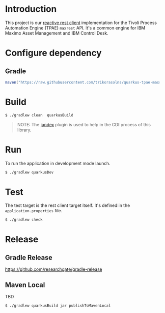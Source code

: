 # Introduction

This project is our [reactive rest client](https://quarkus.io/guides/rest-client) implementation for the Tivoli Process Automation Engine (TPAE) `maxrest` API.
It's a common engine for IBM Maximo Asset Management and IBM Control Desk.

# Configure dependency

## Gradle

```groovy
maven("https://raw.githubusercontent.com/trikorasolns/quarkus-tpae-maxrest/BRANCH/releases")
```

# Build

```bash
$ ./gradlew clean  quarkusBuild
```

> NOTE: The [jandex](https://github.com/kordamp/jandex-gradle-plugin) plugin is used to help in the CDI process of this library.

# Run

To run the application in development mode launch.

```bash
$ ./gradlew quarkusDev
```

# Test

The test target is the rest client target itself. It's defined in the `application.properties` file.

```bash
$ ./gradlew check
```

# Release

## Gradle Release

https://github.com/researchgate/gradle-release

## Maven Local

TBD

```bash
$ ./gradlew quarkusBuild jar publishToMavenLocal
```